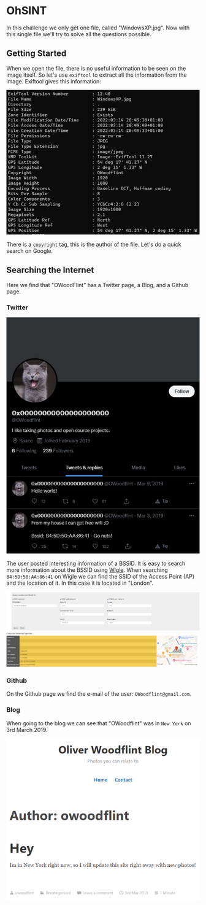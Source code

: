 # OhSINT

In this challenge we only get one file, called "WindowsXP.jpg". Now with this single file we'll try to solve all the questions possible.

## Getting Started

When we open the file, there is no useful information to be seen on the image itself. So let's use `exiftool` to extract all the information from the image. Exiftool gives this information: 

![exiftool](exiftool.png "exiftool")

There is a `copyright` tag, this is the author of the file. Let's do a quick search on Google. 

## Searching the Internet

Here we find that "OWoodFlint" has a Twitter page, a Blog, and a Github page.

### **Twitter**

![twitter](twitter.png "twitter")

The user posted interesting information of a BSSID. It is easy to search more information about the BSSID using [Wigle](https://wigle.net). When searching `B4:5D:50:AA:86:41` on Wigle we can find the SSID of the Access Point (AP) and the location of it. In this case it is located in "London".

![wigle](wigle.png "wigle")

### **Github**

On the Github page we find the e-mail of the user: `OWoodflint@gmail.com`.

### **Blog**

When going to the blog we can see that "OWoodflint" was in `New York` on 3rd March 2019.

![blog](blog.png "blog")